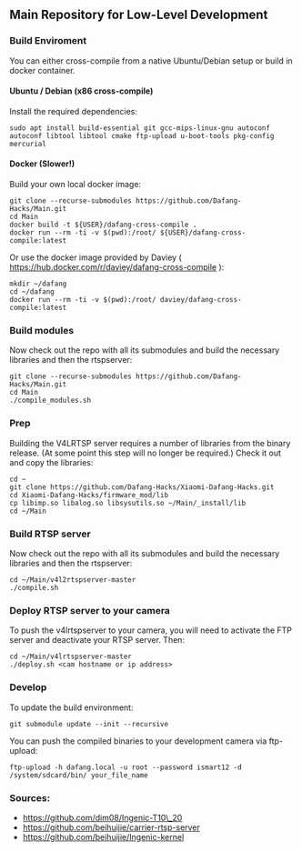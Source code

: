 ## Main Repository for Low-Level Development

### Build Enviroment

You can either cross-compile from a native Ubuntu/Debian setup or  build in docker container.

#### Ubuntu / Debian (x86 cross-compile)
Install the required dependencies:

```shell
sudo apt install build-essential git gcc-mips-linux-gnu autoconf autoconf libtool libtool cmake ftp-upload u-boot-tools pkg-config mercurial
```

#### Docker (Slower!)
Build your own local docker image:
```shell
git clone --recurse-submodules https://github.com/Dafang-Hacks/Main.git
cd Main
docker build -t ${USER}/dafang-cross-compile .
docker run --rm -ti -v $(pwd):/root/ ${USER}/dafang-cross-compile:latest
 ```
 Or use the docker image provided by Daviey ( https://hub.docker.com/r/daviey/dafang-cross-compile ):
```shell
mkdir ~/dafang
cd ~/dafang
docker run --rm -ti -v $(pwd):/root/ daviey/dafang-cross-compile:latest
```

### Build modules
Now check out the repo with all its submodules and build the necessary libraries and then the rtspserver:
 ```shell
git clone --recurse-submodules https://github.com/Dafang-Hacks/Main.git
cd Main
./compile_modules.sh
```

### Prep
Building the V4LRTSP server requires a number of libraries from the binary release. (At some point this step will no longer be required.) Check it out and copy the libraries:
```shell
cd ~
git clone https://github.com/Dafang-Hacks/Xiaomi-Dafang-Hacks.git
cd Xiaomi-Dafang-Hacks/firmware_mod/lib
cp libimp.so libalog.so libsysutils.so ~/Main/_install/lib
cd ~/Main
```

### Build RTSP server
Now check out the repo with all its submodules and build the necessary libraries and then the rtspserver:
 ```shell
cd ~/Main/v4l2rtspserver-master
./compile.sh
```

### Deploy RTSP server to your camera
To push the v4lrtspserver to your camera, you will need to activate the FTP server and deactivate your RTSP server. Then:
```
cd ~/Main/v4lrtspserver-master
./deploy.sh <cam hostname or ip address>
```

### Develop
To update the build environment:
```shell
git submodule update --init --recursive
```
You can push the compiled binaries to your development camera via ftp-upload:
```shell
ftp-upload -h dafang.local -u root --password ismart12 -d /system/sdcard/bin/ your_file_name
```
### Sources:
- https://github.com/dim08/Ingenic-T10\_20
- https://github.com/beihuijie/carrier-rtsp-server
- https://github.com/beihuijie/Ingenic-kernel
